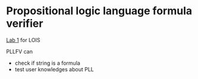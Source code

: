 # Propositional logic language formula verifier

[Lab 1](https://al-kom.github.io/pllfv/) for LOIS

PLLFV can
 * check if string is a formula
 * test user knowledges about PLL

